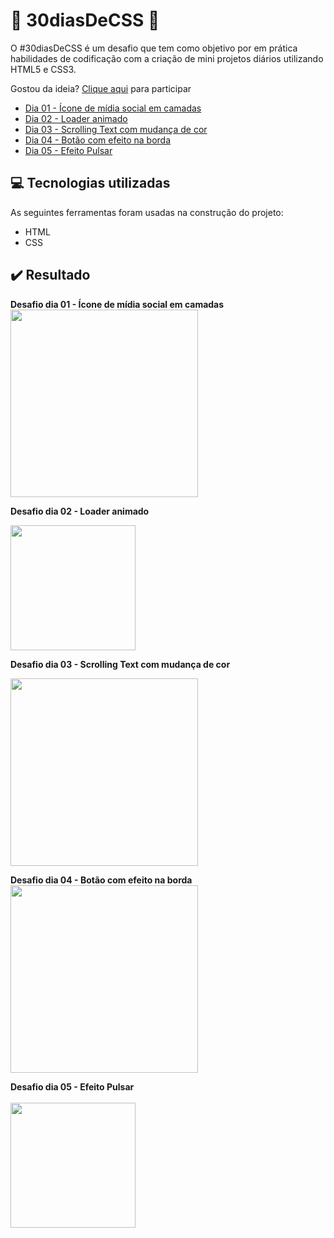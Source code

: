 # 🚀 30diasDeCSS 🚀

O #30diasDeCSS é um desafio que tem como objetivo por em prática habilidades de codificação com a criação de mini projetos diários utilizando HTML5 e CSS3.

Gostou da ideia? 
[Clique aqui](https://github.com/MilenaCarecho/30diasDeCSS/issues/1) para participar 

* [Dia 01 - Ícone de mídia social em camadas](#id01)
* [Dia 02 - Loader animado](#id02)
* [Dia 03 - Scrolling Text com mudança de cor](#id03)
* [Dia 04 - Botão com efeito na borda](#id04)
* [Dia 05 - Efeito Pulsar](#id05)

## 💻 Tecnologias utilizadas
As seguintes ferramentas foram usadas na construção do projeto:

- HTML
- CSS

## ✔️ Resultado

**Desafio dia 01 - Ícone de mídia social em camadas <a name="id01"></a>**
<br>
<img width="300px" src="https://user-images.githubusercontent.com/54906981/88053424-26eb9c80-cb32-11ea-93f8-964a155b9856.gif">

**Desafio dia 02 - Loader animado**<a name="id02"></a>

<img width="200x" src="https://user-images.githubusercontent.com/54906981/88062795-ab90e780-cb3f-11ea-8d10-f8aafff68197.gif">

**Desafio dia 03 - Scrolling Text com mudança de cor**<a name="id03"></a>

<img width="300x" src="https://user-images.githubusercontent.com/54906981/88197873-748f0480-cc19-11ea-9f32-25cc50c7cdd0.gif">

**Desafio dia 04 - Botão com efeito na borda<a name="id04"></a>**
<br>
<img width="300px" src="https://user-images.githubusercontent.com/54906981/88250747-ea798700-cc7e-11ea-81b9-be08c740857c.gif">

**Desafio dia 05 - Efeito Pulsar<a name="id05"></a>**<br>
<br>
<img width="200px" src="https://user-images.githubusercontent.com/54906981/88360294-7a850280-cd4b-11ea-8943-11a2d3868d45.gif">

